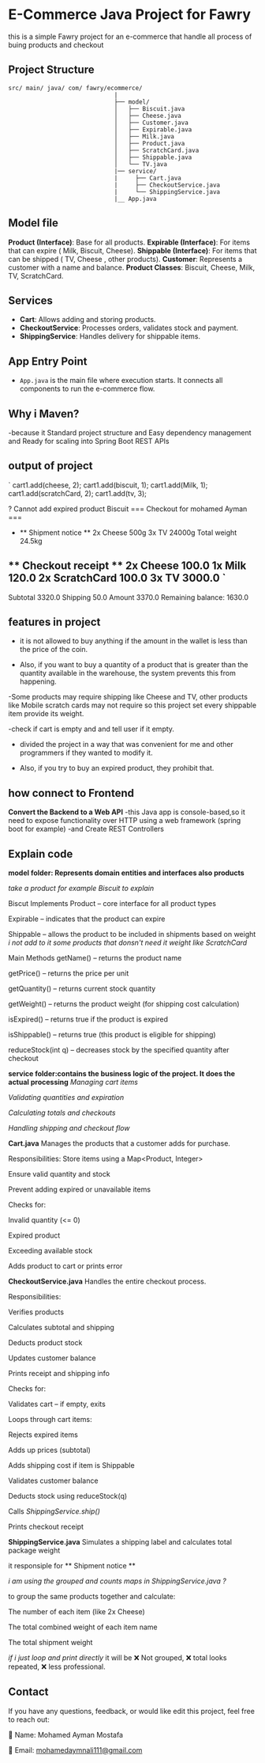 # E-Commerce Java Project for Fawry

this is a simple Fawry project for an e-commerce that handle all process of buing products and checkout

## Project Structure

```
src/ main/ java/ com/ fawry/ecommerce/
                              |
                              ├── model/
                              │   ├── Biscuit.java
                              │   ├── Cheese.java
                              │   ├── Customer.java
                              │   ├── Expirable.java
                              │   ├── Milk.java
                              │   ├── Product.java
                              │   ├── ScratchCard.java
                              │   ├── Shippable.java
                              │   └── TV.java
                              |── service/
                              |     ├── Cart.java
                              |     ├── CheckoutService.java
                              |     └── ShippingService.java
                              |__ App.java
```

## Model file

**Product (Interface)**: Base for all products.
**Expirable (Interface)**: For items that can expire ( Milk, Biscuit, Cheese).
**Shippable (Interface)**: For items that can be shipped ( TV, Cheese , other products).
**Customer**: Represents a customer with a name and balance.
**Product Classes**: Biscuit, Cheese, Milk, TV, ScratchCard.

## Services

- **Cart**: Allows adding and storing products.
- **CheckoutService**: Processes orders, validates stock and payment.
- **ShippingService**: Handles delivery for shippable items.

## App Entry Point

- `App.java` is the main file where execution starts. It connects all components to run the e-commerce flow.

## Why i Maven?

-because it Standard project structure and Easy dependency management and Ready for scaling into Spring Boot REST APIs

## output of project
`
cart1.add(cheese, 2);
cart1.add(biscuit, 1);
cart1.add(Milk, 1);
cart1.add(scratchCard, 2);
cart1.add(tv, 3);

? Cannot add expired product Biscuit
=== Checkout for mohamed Ayman ===

- ** Shipment notice **
  2x Cheese 500g
  3x TV 24000g
  Total weight 24.5kg

** Checkout receipt **
2x Cheese 100.0
1x Milk 120.0
2x ScratchCard 100.0
3x TV 3000.0
`
---

Subtotal 3320.0
Shipping 50.0
Amount 3370.0
Remaining balance: 1630.0

## features in project

- it is not allowed to buy anything if the amount in the wallet is less than the price of the coin.

- Also, if you want to buy a quantity of a product that is greater than the quantity available in the warehouse, the system prevents this from happening.

-Some products may require shipping like Cheese and TV, other
products like Mobile scratch cards may not require so this project set every
shippable item provide its weight.

-check if cart is empty and and tell user if it empty.

- divided the project in a way that was convenient for me and other programmers if they wanted to modify it.

- Also, if you try to buy an expired product, they prohibit that.

## how connect to Frontend

**Convert the Backend to a Web API**
-this Java app is console-based,so it need to expose functionality over HTTP using a web framework (spring boot for example)
-and Create REST Controllers

##

## Explain code

**model folder: Represents domain entities and interfaces also products**

_take a product for example Biscuit to explain_

Biscut Implements
Product – core interface for all product types

Expirable – indicates that the product can expire

Shippable – allows the product to be included in shipments based on weight
_i not add to it some products that donsn't need it weight like ScratchCard_

Main Methods
getName() – returns the product name

getPrice() – returns the price per unit

getQuantity() – returns current stock quantity

getWeight() – returns the product weight (for shipping cost calculation)

isExpired() – returns true if the product is expired

isShippable() – returns true (this product is eligible for shipping)

reduceStock(int q) – decreases stock by the specified quantity after checkout

**service folder:contains the business logic of the project. It does the actual processing**
_Managing cart items_

_Validating quantities and expiration_

_Calculating totals and checkouts_

_Handling shipping and checkout flow_

**Cart.java**
Manages the products that a customer adds for purchase.

Responsibilities:
Store items using a Map<Product, Integer>

Ensure valid quantity and stock

Prevent adding expired or unavailable items

Checks for:

Invalid quantity (<= 0)

Expired product

Exceeding available stock

Adds product to cart or prints error

**CheckoutService.java**
Handles the entire checkout process.

Responsibilities:

Verifies products

Calculates subtotal and shipping

Deducts product stock

Updates customer balance

Prints receipt and shipping info

Checks for:

Validates cart – if empty, exits

Loops through cart items:

Rejects expired items

Adds up prices (subtotal)

Adds shipping cost if item is Shippable

Validates customer balance

Deducts stock using reduceStock(q)

Calls _ShippingService.ship()_

Prints checkout receipt

**ShippingService.java**
Simulates a shipping label and calculates total package weight

it responsiple for ** Shipment notice **

_i am using the grouped and counts maps in ShippingService.java ?_

to group the same products together and calculate:

The number of each item (like 2x Cheese)

The total combined weight of each item name

The total shipment weight

_if i just loop and print directly_
it will be ❌ Not grouped, ❌ total looks repeated, ❌ less professional.

## Contact

If you have any questions, feedback, or would like edit this project, feel free to reach out:

👤 Name: Mohamed Ayman Mostafa

📧 Email: mohamedaymnali111@gmail.com

